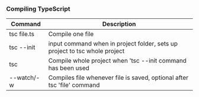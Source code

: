 ### Compiling TypeScript

| Command     | Description                                                                |
| ----------- | -------------------------------------------------------------------------- |
| tsc file.ts | Compile one file                                                           |
| tsc --init  | input command when in project folder, sets up project to tsc whole project |
| tsc         | Compile whole project when 'tsc --init command has been used               |
| --watch/-w  | Compiles file whenever file is saved, optional after tsc 'file' command    |
